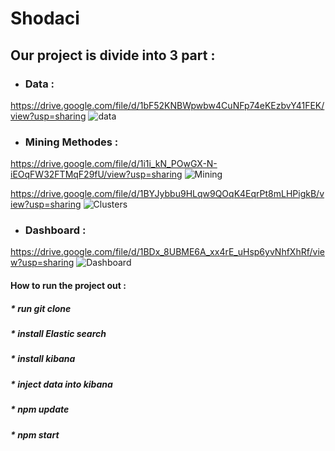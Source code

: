# Shodaci

## Our project is divide into 3 part : 
* ### Data :
https://drive.google.com/file/d/1bF52KNBWpwbw4CuNFp74eKEzbvY41FEK/view?usp=sharing
![data](https://drive.google.com/uc?export=view&id=1bF52KNBWpwbw4CuNFp74eKEzbvY41FEK)

* ### Mining Methodes :
https://drive.google.com/file/d/1i1i_kN_POwGX-N-iEOqFW32FTMqF29fU/view?usp=sharing
![Mining](https://drive.google.com/uc?export=view&id=1i1i_kN_POwGX-N-iEOqFW32FTMqF29fU)

https://drive.google.com/file/d/1BYJybbu9HLqw9QOqK4EqrPt8mLHPigkB/view?usp=sharing
![Clusters](https://drive.google.com/uc?export=view&id=1BYJybbu9HLqw9QOqK4EqrPt8mLHPigkB)


* ### Dashboard :
https://drive.google.com/file/d/1BDx_8UBME6A_xx4rE_uHsp6yvNhfXhRf/view?usp=sharing
![Dashboard](https://drive.google.com/uc?export=view&id=1BDx_8UBME6A_xx4rE_uHsp6yvNhfXhRf)


#### How to run the project out :
##### * run git clone 
##### * install Elastic search
##### * install kibana 
##### * inject data into kibana
##### * npm update 
##### * npm start 

